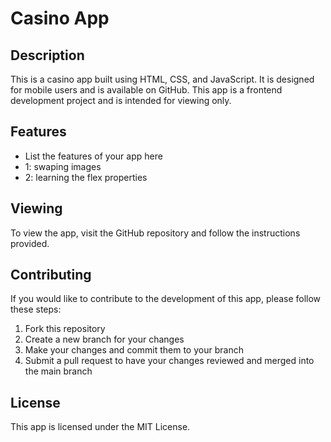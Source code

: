 # Casino App

## Description
This is a casino app built using HTML, CSS, and JavaScript. It is designed for mobile users and is available on GitHub. This app is a frontend development project and is intended for viewing only.

## Features
- List the features of your app here
- 1: swaping images
- 2: learning the flex properties

## Viewing
To view the app, visit the GitHub repository and follow the instructions provided.

## Contributing
If you would like to contribute to the development of this app, please follow these steps:
1. Fork this repository
2. Create a new branch for your changes
3. Make your changes and commit them to your branch
4. Submit a pull request to have your changes reviewed and merged into the main branch

## License
This app is licensed under the MIT License.
